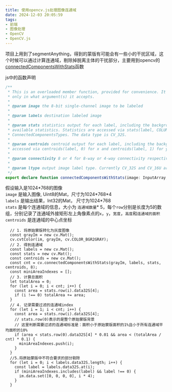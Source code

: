 ```yaml
---
title: 使用opencv.js处理图像连通域
date: 2024-12-03 20:05:59
tags:
- 前端
- 图像处理
- OpenCV
- OpenCV.js
---
```


项目上用到了segmentAnything，得到的蒙版有可能会有一些小的干扰区域，这个时候可以通过计算连通域，剔除掉脱离主体的干扰部分，主要用到opencv的 [connectedComponentsWithStats](https://docs.opencv.org/3.4/d3/dc0/group__imgproc__shape.html#gae57b028a2b2ca327227c2399a9d53241)函数

js中的函数声明
```ts
/**
 * This is an overloaded member function, provided for convenience. It differs from the above function
 * only in what argument(s) it accepts.
 *
 * @param image the 8-bit single-channel image to be labeled
 *
 * @param labels destination labeled image
 *
 * @param stats statistics output for each label, including the background label, see below for
 * available statistics. Statistics are accessed via stats(label, COLUMN) where COLUMN is one of
 * ConnectedComponentsTypes. The data type is CV_32S.
 *
 * @param centroids centroid output for each label, including the background label. Centroids are
 * accessed via centroids(label, 0) for x and centroids(label, 1) for y. The data type CV_64F.
 *
 * @param connectivity 8 or 4 for 8-way or 4-way connectivity respectively
 *
 * @param ltype output image label type. Currently CV_32S and CV_16U are supported.
 */
export declare function connectedComponentsWithStats(image: InputArray, labels: OutputArray, stats: OutputArray, centroids: OutputArray, connectivity?: int, ltype?: int): int;
```

假设输入是1024*768的图像  
`image` 是输入图像, Uint8的Mat，尺寸为1024\*768\*4  
`labels` 是输出结果，Int32的Mat， 尺寸为1024\*768  
`stats` 是每个连通域的信息，大小为 `连通域数量`\* 5，每个`row`分别是长度为5的数组，分别记录了连通域外接矩形左上角像素点的`x`，`y`，`宽度`，`高度`和`连通域的面积`  
`centroids` 是连通域的中心点坐标

```TS
  // 1. 将原始蒙版转化为灰度图像
  const grayIm = new cv.Mat();
  cv.cvtColor(im, grayIm, cv.COLOR_BGR2GRAY);
  // 2. 得到连通域
  const labels = new cv.Mat();
  const stats = new cv.Mat();
  const centroids = new cv.Mat();
  const cnt = cv.connectedComponentsWithStats(grayIm, labels, stats, centroids, 8);
  const miniAreaIndexes = [];
  // 3. 计算总面积
  let totalArea = 0;
  for (let i = 0; i < cnt; i++) {
    const area = stats.row(i).data32S[4];
    if (i !== 0) totalArea += area;
  }
  // 4. 记录需要过滤的连通域index
  for (let i = 1; i < cnt; i++) {
    const area = stats.row(i).data32S[4];
    // stats.row(0)表示的是整个原始蒙版背景
    // 这里判断需要过滤的连通域标准是：面积小于原始蒙版面积的1%且小于所有连通域平均面积的10%
    if (area < stats.row(0).data32S[4] * 0.01 && area < (totalArea / cnt) * 0.1) {
      miniAreaIndexes.push(i);
    }
  }
  //5.将原始蒙版中不符合要求的部分剔除
  for (let i = 0; i < labels.data32S.length; i++) {
    const label = labels.data32S.at(i);
    if (miniAreaIndexes.includes(label) && label !== 0) {
      im.data.set([0, 0, 0, 0], i * 4);
    }
  }
```



